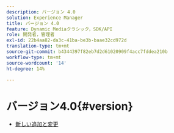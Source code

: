 ```yaml
---
description: バージョン 4.0
solution: Experience Manager
title: バージョン 4.0
feature: Dynamic Mediaクラシック，SDK/API
role: 開発者，管理者
exl-id: 22b4aa82-da3c-41ba-be3b-baae32cd972d
translation-type: tm+mt
source-git-commit: b4344397f82eb7d2d61020909f4acc7fddea210b
workflow-type: tm+mt
source-wordcount: '14'
ht-degree: 14%

---
```


# バージョン4.0{#version}

* [新しい追加と変更](r-4-0-new.md)
